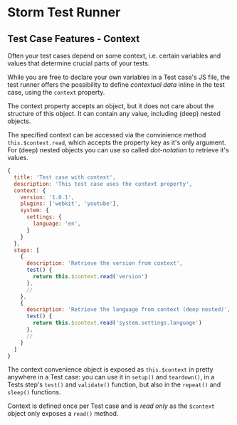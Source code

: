 # Storm Test Runner

## Test Case Features - Context

Often your test cases depend on some context, i.e. certain variables and values that determine crucial parts of your tests.

While you are free to declare your own variables in a Test case's JS file, the test runner offers the possibility to define _contextual data_ inline in the test case, using the `context` property.

The context property accepts an object, but it does not care about the structure of this object. It can contain any value, including (deep) nested objects.

The specified context can be accessed via the convinience method `this.$context.read`, which accepts the property key as it's only argument. For (deep) nested objects you can use so called *dot-notation* to retrieve it's values.

```js
{
  title: 'Test case with context',
  description: 'This test case uses the context property',
  context: {
    version: '1.0.1',
    plugins: ['webkit', 'youtube'],
    system: {
      settings: {
        language: 'en',
      }
    }
  },
  steps: [
    {
      description: 'Retrieve the version from context',
      test() {
        return this.$context.read('version')
      },
      //
    },
    {
      description: 'Retrieve the language from context (deep nested)',
      test() {
        return this.$context.read('system.settings.language')
      },
      //
    }
  ]
}
```

The context convenience object is exposed as `this.$context` in pretty anywhere in a Test case: you can use it in `setup()` and `teardown()`, in a Tests step's `test()` and `validate()` function, but also in the `repeat()` and `sleep()` functions.

Context is defined once per Test case and is *read only* as the `$context` object only exposes a `read()` method.

